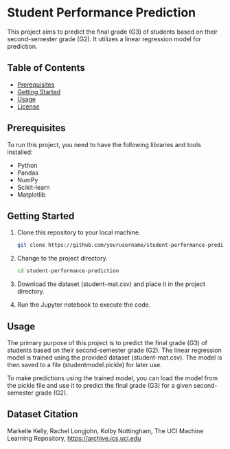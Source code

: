# Student Performance Prediction

This project aims to predict the final grade (G3) of students based on their second-semester grade (G2). It utilizes a linear regression model for prediction.

## Table of Contents

- [Prerequisites](#prerequisites)
- [Getting Started](#getting-started)
- [Usage](#usage)
- [License](#license)

## Prerequisites

To run this project, you need to have the following libraries and tools installed:

- Python
- Pandas
- NumPy
- Scikit-learn
- Matplotlib

## Getting Started

1. Clone this repository to your local machine.

   ```bash
   git clone https://github.com/yourusername/student-performance-prediction.git
   ```

2. Change to the project directory.

   ```bash
   cd student-performance-prediction
   ```

3. Download the dataset (student-mat.csv) and place it in the project directory.

4. Run the Jupyter notebook to execute the code.

## Usage

The primary purpose of this project is to predict the final grade (G3) of students based on their second-semester grade (G2). The linear regression model is trained using the provided dataset (student-mat.csv). The model is then saved to a file (studentmodel.pickle) for later use.

To make predictions using the trained model, you can load the model from the pickle file and use it to predict the final grade (G3) for a given second-semester grade (G2).

## Dataset Citation

Markelle Kelly, Rachel Longjohn, Kolby Nottingham,
The UCI Machine Learning Repository, https://archive.ics.uci.edu
